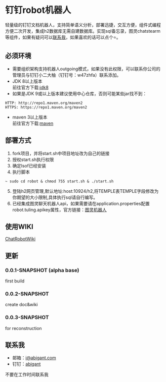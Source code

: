 # 钉钉robot机器人
轻量级的钉钉文档机器人，支持简单语义分析，部署迅捷，交互方便，组件式编程方便二次开发，集成h2数据库无需自建数据库。实现sql备忘录，图灵chatstearm等组件，如果有疑问可以[联系我](#%E8%81%94%E7%B3%BB%E6%88%91)，如果喜欢的话可以点个⭐。 

## 必须环境
- 需要组织架构支持机器人outgoing模式，如果没有此权限，可以联系你公司的管理员与钉钉小二大柚（钉钉号：w47zhfa）联系添加。
- JDK 8以上版本   
  前往官方下载:[jdk8](https://www.oracle.com/technetwork/java/javase/downloads/jdk8-downloads-2133151.html)
- 如果是JDK 9或以上版本建议使用中心仓库，否则可能某些jar找不到：  
```
HTTP: http://repo1.maven.org/maven2
HTTPS: https://repo1.maven.org/maven2
```
- maven 3以上版本  
  前往官方下载:[maven](http://maven.apache.org/download.cgi)

## 部署方式
1. fork项目，并将start.sh中项目地址改为自己的链接
2. 授权start.sh执行权限  
3. 确定lsof已经安装
4. 执行脚本  
```
~ sudo cd robot & chmod 755 start.sh & ./start.sh
```
5. 登陆h2网页管理,默认地址:host:10924/h2,将TEMPLE表TEMPLE字段修改为你期望的大小限制,具体执行sql请自行编写。
6. 已经集成图灵聊天机器人api，如果需要请在application.properties配置robot.tuling.apikey属性，官方链接：[图灵机器人](http://www.turingapi.com/)

## 使用WIKI
[ChatRobotWiki](https://github.com/ghwswywps/robot/wiki/ChatRobot)

## 更新
### 0.0.1-SNAPSHOT (alpha base)
first build

### 0.0.2-SNAPSHOT 
create doc&wiki

### 0.0.3-SNAPSHOT 
for reconstruction

## 联系我
- 邮箱：[i@abigant.com](mailto://i@abigant.com)  
- 钉钉：[abigant](dingtalk://dingtalkclient/action/sendmsg?dingtalk_id=abigant)

不要在工作时间联系我
